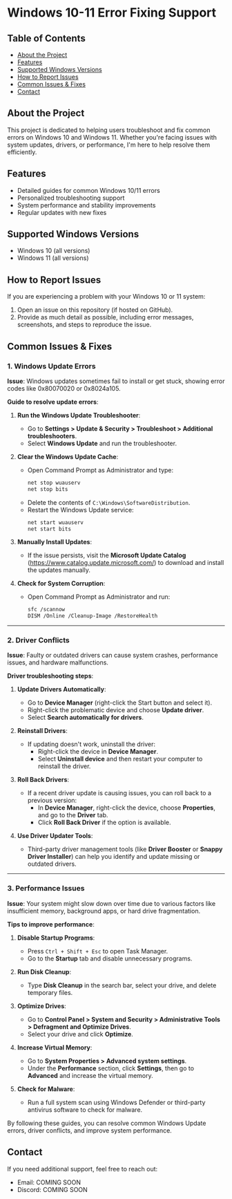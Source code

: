# Windows 10-11 Error Fixing Support

## Table of Contents
- [About the Project](#about-the-project)
- [Features](#features)
- [Supported Windows Versions](#supported-windows-versions)
- [How to Report Issues](#how-to-report-issues)
- [Common Issues & Fixes](#common-issues--fixes)
- [Contact](#contact)

## About the Project

This project is dedicated to helping users troubleshoot and fix common errors on Windows 10 and Windows 11. Whether you're facing issues with system updates, drivers, or performance, I'm here to help resolve them efficiently.

## Features
- Detailed guides for common Windows 10/11 errors
- Personalized troubleshooting support
- System performance and stability improvements
- Regular updates with new fixes

## Supported Windows Versions
- Windows 10 (all versions)
- Windows 11 (all versions)

## How to Report Issues

If you are experiencing a problem with your Windows 10 or 11 system:
1. Open an issue on this repository (if hosted on GitHub).
2. Provide as much detail as possible, including error messages, screenshots, and steps to reproduce the issue.

## Common Issues & Fixes

### **1. Windows Update Errors**

**Issue**: Windows updates sometimes fail to install or get stuck, showing error codes like 0x80070020 or 0x8024a105.

**Guide to resolve update errors**:
1. **Run the Windows Update Troubleshooter**:
   - Go to **Settings > Update & Security > Troubleshoot > Additional troubleshooters**.
   - Select **Windows Update** and run the troubleshooter.
   
2. **Clear the Windows Update Cache**:
   - Open Command Prompt as Administrator and type:
     ```bash
     net stop wuauserv
     net stop bits
     ```
   - Delete the contents of `C:\Windows\SoftwareDistribution`.
   - Restart the Windows Update service:
     ```bash
     net start wuauserv
     net start bits
     ```

3. **Manually Install Updates**:
   - If the issue persists, visit the **Microsoft Update Catalog** (https://www.catalog.update.microsoft.com/) to download and install the updates manually.

4. **Check for System Corruption**:
   - Open Command Prompt as Administrator and run:
     ```bash
     sfc /scannow
     DISM /Online /Cleanup-Image /RestoreHealth
     ```

---

### **2. Driver Conflicts**

**Issue**: Faulty or outdated drivers can cause system crashes, performance issues, and hardware malfunctions.

**Driver troubleshooting steps**:
1. **Update Drivers Automatically**:
   - Go to **Device Manager** (right-click the Start button and select it).
   - Right-click the problematic device and choose **Update driver**.
   - Select **Search automatically for drivers**.

2. **Reinstall Drivers**:
   - If updating doesn't work, uninstall the driver:
     - Right-click the device in **Device Manager**.
     - Select **Uninstall device** and then restart your computer to reinstall the driver.

3. **Roll Back Drivers**:
   - If a recent driver update is causing issues, you can roll back to a previous version:
     - In **Device Manager**, right-click the device, choose **Properties**, and go to the **Driver** tab.
     - Click **Roll Back Driver** if the option is available.

4. **Use Driver Updater Tools**:
   - Third-party driver management tools (like **Driver Booster** or **Snappy Driver Installer**) can help you identify and update missing or outdated drivers.

---

### **3. Performance Issues**

**Issue**: Your system might slow down over time due to various factors like insufficient memory, background apps, or hard drive fragmentation.

**Tips to improve performance**:
1. **Disable Startup Programs**: 
   - Press `Ctrl + Shift + Esc` to open Task Manager.
   - Go to the **Startup** tab and disable unnecessary programs.

2. **Run Disk Cleanup**:
   - Type **Disk Cleanup** in the search bar, select your drive, and delete temporary files.

3. **Optimize Drives**:
   - Go to **Control Panel > System and Security > Administrative Tools > Defragment and Optimize Drives**.
   - Select your drive and click **Optimize**.

4. **Increase Virtual Memory**:
   - Go to **System Properties > Advanced system settings**.
   - Under the **Performance** section, click **Settings**, then go to **Advanced** and increase the virtual memory.

5. **Check for Malware**:
   - Run a full system scan using Windows Defender or third-party antivirus software to check for malware.

By following these guides, you can resolve common Windows Update errors, driver conflicts, and improve system performance.

## Contact

If you need additional support, feel free to reach out:
- Email: COMING SOON
- Discord: COMING SOON

